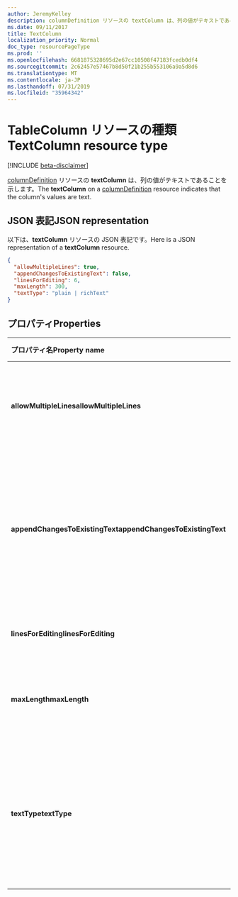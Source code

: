 ```yaml
---
author: JeremyKelley
description: columnDefinition リソースの textColumn は、列の値がテキストであることを示します。
ms.date: 09/11/2017
title: TextColumn
localization_priority: Normal
doc_type: resourcePageType
ms.prod: ''
ms.openlocfilehash: 6681875328695d2e67cc10508f47183fcedb0df4
ms.sourcegitcommit: 2c62457e57467b8d50f21b255b553106a9a5d8d6
ms.translationtype: MT
ms.contentlocale: ja-JP
ms.lasthandoff: 07/31/2019
ms.locfileid: "35964342"
---
```

# <a name="textcolumn-resource-type"></a><span data-ttu-id="bb01f-103">TableColumn リソースの種類</span><span class="sxs-lookup"><span data-stu-id="bb01f-103">TextColumn resource type</span></span>

[!INCLUDE [beta-disclaimer](../../includes/beta-disclaimer.md)]

<span data-ttu-id="bb01f-104">[columnDefinition](columndefinition.md) リソースの **textColumn** は、列の値がテキストであることを示します。</span><span class="sxs-lookup"><span data-stu-id="bb01f-104">The **textColumn** on a [columnDefinition](columndefinition.md) resource indicates that the column's values are text.</span></span>

## <a name="json-representation"></a><span data-ttu-id="bb01f-105">JSON 表記</span><span class="sxs-lookup"><span data-stu-id="bb01f-105">JSON representation</span></span>

<span data-ttu-id="bb01f-106">以下は、**textColumn** リソースの JSON 表記です。</span><span class="sxs-lookup"><span data-stu-id="bb01f-106">Here is a JSON representation of a **textColumn** resource.</span></span>
<!-- { "blockType": "resource", "@odata.type": "microsoft.graph.textColumn" } -->

```json
{
  "allowMultipleLines": true,
  "appendChangesToExistingText": false,
  "linesForEditing": 6,
  "maxLength": 300,
  "textType": "plain | richText"
}
```

## <a name="properties"></a><span data-ttu-id="bb01f-107">プロパティ</span><span class="sxs-lookup"><span data-stu-id="bb01f-107">Properties</span></span>

| <span data-ttu-id="bb01f-108">プロパティ名</span><span class="sxs-lookup"><span data-stu-id="bb01f-108">Property name</span></span>                   | <span data-ttu-id="bb01f-109">種類</span><span class="sxs-lookup"><span data-stu-id="bb01f-109">Type</span></span>   | <span data-ttu-id="bb01f-110">説明</span><span class="sxs-lookup"><span data-stu-id="bb01f-110">Description</span></span>
|:--------------------------------|:-------|:-----------------------------------------------
| <span data-ttu-id="bb01f-111">**allowMultipleLines**</span><span class="sxs-lookup"><span data-stu-id="bb01f-111">**allowMultipleLines**</span></span>          | <span data-ttu-id="bb01f-112">string</span><span class="sxs-lookup"><span data-stu-id="bb01f-112">string</span></span> | <span data-ttu-id="bb01f-113">複数行のテキストを許可するかどうか。</span><span class="sxs-lookup"><span data-stu-id="bb01f-113">Whether to allow multiple lines of text.</span></span>
| <span data-ttu-id="bb01f-114">**appendChangesToExistingText**</span><span class="sxs-lookup"><span data-stu-id="bb01f-114">**appendChangesToExistingText**</span></span> | <span data-ttu-id="bb01f-115">string</span><span class="sxs-lookup"><span data-stu-id="bb01f-115">string</span></span> | <span data-ttu-id="bb01f-116">この列への更新が既存のテキストを置き換えるか、または追加するか。</span><span class="sxs-lookup"><span data-stu-id="bb01f-116">Whether updates to this column should replace existing text, or append to it.</span></span>
| <span data-ttu-id="bb01f-117">**linesForEditing**</span><span class="sxs-lookup"><span data-stu-id="bb01f-117">**linesForEditing**</span></span>             | <span data-ttu-id="bb01f-118">int</span><span class="sxs-lookup"><span data-stu-id="bb01f-118">int</span></span>    | <span data-ttu-id="bb01f-119">テキスト ボックスのサイズ。</span><span class="sxs-lookup"><span data-stu-id="bb01f-119">The size of the text box.</span></span>
| <span data-ttu-id="bb01f-120">**maxLength**</span><span class="sxs-lookup"><span data-stu-id="bb01f-120">**maxLength**</span></span>                   | <span data-ttu-id="bb01f-121">int</span><span class="sxs-lookup"><span data-stu-id="bb01f-121">int</span></span>    | <span data-ttu-id="bb01f-122">値に使用できる最大文字数。</span><span class="sxs-lookup"><span data-stu-id="bb01f-122">The maximum number of characters for the value.</span></span>
| <span data-ttu-id="bb01f-123">**textType**</span><span class="sxs-lookup"><span data-stu-id="bb01f-123">**textType**</span></span>                    | <span data-ttu-id="bb01f-124">string</span><span class="sxs-lookup"><span data-stu-id="bb01f-124">string</span></span> | <span data-ttu-id="bb01f-125">格納されているテキストの種類。</span><span class="sxs-lookup"><span data-stu-id="bb01f-125">The type of text being stored.</span></span> <span data-ttu-id="bb01f-126">`plain` または `richText` のいずれかでなければなりません。</span><span class="sxs-lookup"><span data-stu-id="bb01f-126">Must be one of `plain` or `richText`</span></span>

<!--
{
  "type": "#page.annotation",
  "description": "",
  "keywords": "",
  "section": "documentation",
  "tocPath": "Resources/TextColumn",
  "suppressions": []
}
-->
